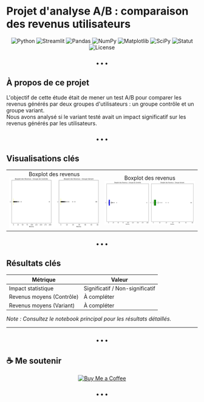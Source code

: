 # Projet d'analyse A/B : comparaison des revenus utilisateurs

<p align="center">
  <!-- Langages et Librairies Python -->
  <img src="https://img.shields.io/badge/Python-3776AB?style=flat-square&logo=python&logoColor=white" alt="Python"/>
  <img src="https://img.shields.io/badge/Streamlit-FF4B4B?style=flat-square&logo=streamlit&logoColor=white" alt="Streamlit"/>
  <img src="https://img.shields.io/badge/Pandas-150458?style=flat-square&logo=pandas&logoColor=white" alt="Pandas"/>
  <img src="https://img.shields.io/badge/NumPy-013243?style=flat-square&logo=numpy&logoColor=white" alt="NumPy"/>
  <img src="https://img.shields.io/badge/Matplotlib-11557C?style=flat-square&logo=plotly&logoColor=white" alt="Matplotlib"/>
  <img src="https://img.shields.io/badge/SciPy-8CAAE6?style=flat-square&logo=scipy&logoColor=white" alt="SciPy"/>
  <!-- Statut du projet -->
  <img src="https://img.shields.io/badge/Status-Terminé-brightgreen?style=flat-square" alt="Statut"/>
  <!-- Licence -->
  <img src="https://img.shields.io/badge/License-MIT-blue?style=flat-square" alt="License"/>
</p>

<h3 align="center">• • •</h3>

## À propos de ce projet

L'objectif de cette étude était de mener un test A/B pour comparer les revenus générés par deux groupes d'utilisateurs : un groupe contrôle et un groupe variant.  
Nous avons analysé si le variant testé avait un impact significatif sur les revenus générés par les utilisateurs.

<h3 align="center">• • •</h3>

## Visualisations clés

<!-- Exemple à adapter selon tes visuels -->

<p align="center">
  <table>
    <tr>
      <td align="center">Boxplot des revenus<br/>
        <img src="https://github.com/majoiefaya/Test-A-B-produits_utilisateurs/blob/main/assets/Box_plot.png" width="300" alt="Distribution"/>
      </td>
      <td align="center">Boxplot des revenus<br/>
        <img src="https://github.com/majoiefaya/Test-A-B-produits_utilisateurs/blob/main/assets/project_presentation.png" width="300" alt="Importance des variables"/>
      </td>
    </tr>
  </table>
</p>

<h3 align="center">• • •</h3>

## Résultats clés

| Métrique                  | Valeur                  |
|---------------------------|-------------------------|
| Impact statistique        | Significatif / Non-significatif |
| Revenus moyens (Contrôle) | À compléter             |
| Revenus moyens (Variant)  | À compléter             |

*Note : Consultez le notebook principal pour les résultats détaillés.*

---

<h3 align="center">• • •</h3>

## ☕ Me soutenir

<p align="center">
  <a href="https://buymeacoffee.com/majoiefaya" target="_blank" rel="noopener noreferrer">
    <img src="https://img.shields.io/badge/Buy%20Me%20a%20Coffee-ffdd00?style=flat-square&logo=buymeacoffee&logoColor=black" alt="Buy Me a Coffee"/>
  </a>
</p>

<h3 align="center">• • •</h3>
